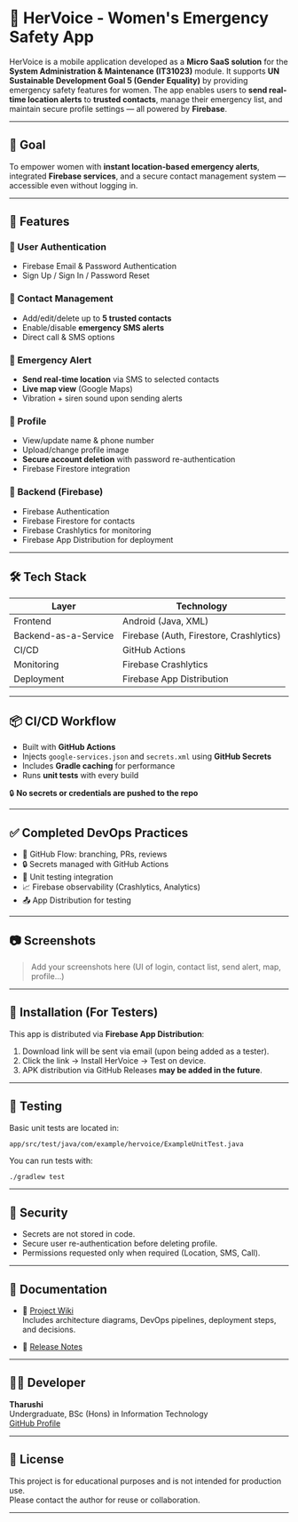 # 📱 HerVoice - Women's Emergency Safety App

HerVoice is a mobile application developed as a **Micro SaaS solution** for the **System Administration & Maintenance (IT31023)** module. It supports **UN Sustainable Development Goal 5 (Gender Equality)** by providing emergency safety features for women. The app enables users to **send real-time location alerts** to **trusted contacts**, manage their emergency list, and maintain secure profile settings — all powered by **Firebase**.

---

## 🎯 Goal

To empower women with **instant location-based emergency alerts**, integrated **Firebase services**, and a secure contact management system — accessible even without logging in.

---

## 🚀 Features

### 🔐 User Authentication
- Firebase Email & Password Authentication
- Sign Up / Sign In / Password Reset

### 📇 Contact Management
- Add/edit/delete up to **5 trusted contacts**
- Enable/disable **emergency SMS alerts**
- Direct call & SMS options

### 📍 Emergency Alert
- **Send real-time location** via SMS to selected contacts
- **Live map view** (Google Maps)
- Vibration + siren sound upon sending alerts

### 👤 Profile
- View/update name & phone number
- Upload/change profile image
- **Secure account deletion** with password re-authentication
- Firebase Firestore integration

### 🔧 Backend (Firebase)
- Firebase Authentication
- Firebase Firestore for contacts
- Firebase Crashlytics for monitoring
- Firebase App Distribution for deployment

---

## 🛠️ Tech Stack

| Layer               | Technology                          |
|--------------------|--------------------------------------|
| Frontend           | Android (Java, XML)                  |
| Backend-as-a-Service | Firebase (Auth, Firestore, Crashlytics) |
| CI/CD              | GitHub Actions                       |
| Monitoring         | Firebase Crashlytics                 |
| Deployment         | Firebase App Distribution            |

---

## 📦 CI/CD Workflow

- Built with **GitHub Actions**
- Injects `google-services.json` and `secrets.xml` using **GitHub Secrets**
- Includes **Gradle caching** for performance
- Runs **unit tests** with every build

🔒 **No secrets or credentials are pushed to the repo**

---

## ✅ Completed DevOps Practices

- 🔁 GitHub Flow: branching, PRs, reviews
- 🔒 Secrets managed with GitHub Actions
- 🧪 Unit testing integration
- 📈 Firebase observability (Crashlytics, Analytics)
- 📤 App Distribution for testing

---

## 📷 Screenshots

> Add your screenshots here (UI of login, contact list, send alert, map, profile...)

---

## 📲 Installation (For Testers)

This app is distributed via **Firebase App Distribution**:

1. Download link will be sent via email (upon being added as a tester).
2. Click the link → Install HerVoice → Test on device.
3. APK distribution via GitHub Releases **may be added in the future**.

---

## 🧪 Testing

Basic unit tests are located in:
```
app/src/test/java/com/example/hervoice/ExampleUnitTest.java
```

You can run tests with:

```bash
./gradlew test
```

---

## 🔐 Security

- Secrets are not stored in code.
- Secure user re-authentication before deleting profile.
- Permissions requested only when required (Location, SMS, Call).

---

## 📘 Documentation

- 🔗 [Project Wiki](https://github.com/tharushi1019/HerVoice/wiki)  
  Includes architecture diagrams, DevOps pipelines, deployment steps, and decisions.

- 📄 [Release Notes](./RELEASE_NOTES.md)

---

## 👩‍💻 Developer

**Tharushi**  
Undergraduate, BSc (Hons) in Information Technology  
[GitHub Profile](https://github.com/tharushi1019)

---

## 📄 License

This project is for educational purposes and is not intended for production use.  
Please contact the author for reuse or collaboration.

---